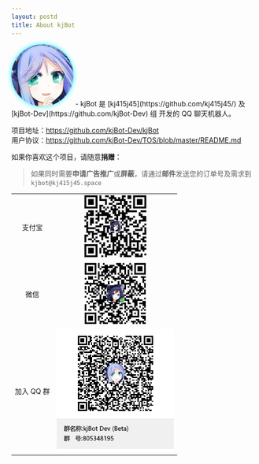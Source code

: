```yaml
---
layout: postd
title: About kjBot 
---
```

<style>
.big-avatar {   
    width: 25%;
    height: 25%;
    border-radius: 50%;
    margin: 0 auto;
    overflow: hidden;
    box-shadow: 0 0 10px cyan ;
    }
</style>

<img class="big-avatar" src="/assets/img/avatar.jpg" alt="">
- kjBot 是 [kj415j45](https://github.com/kj415j45/) 及 [kjBot-Dev](https://github.com/kjBot-Dev) 组 开发的 QQ 聊天机器人。        
  
项目地址：https://github.com/kjBot-Dev/kjBot     
用户协议：https://github.com/kjBot-Dev/TOS/blob/master/README.md       
        
如果你喜欢这个项目，请随意**捐赠**：                   

> 如果同时需要**申请广告推广**或**屏蔽**，请通过**邮件**发送您的订单号及需求到 `kjbot@kj415j45.space`         


|    |   |
|:-:|:-:|
| 支付宝 | ![支付宝捐赠](/assets/img/alipay.jpg) | 
| 微信 | ![微信捐赠](/assets/img/wechat.png) |
| 加入 QQ 群 | ![QQ 群](/assets/img/qqgrp.png)   |
